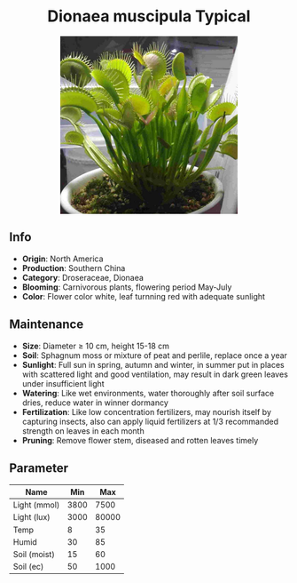 <h1 align='center'>Dionaea muscipula Typical</h1>
<p align="center">
    <img 
        align='center'
        width='320'
        src="../images/dionaea muscipula typical.png" 
        alt='Dionaea muscipula Typical' />
</p>

## Info

 - **Origin**: North America
 - **Production**: Southern China
 - **Category**: Droseraceae, Dionaea
 - **Blooming**: Carnivorous plants, flowering period May-July
 - **Color**: Flower color white, leaf turnning red with adequate sunlight

## Maintenance

 - **Size**: Diameter ≥ 10 cm, height 15-18 cm
 - **Soil**: Sphagnum moss or mixture of peat and perlile, replace once a year
 - **Sunlight**: Full sun in spring, autumn and winter, in summer put in places with scattered light and good ventilation, may result in dark green leaves under insufficient light
 - **Watering**: Like wet environments, water thoroughly after soil surface dries, reduce water in winner dormancy
 - **Fertilization**: Like low concentration fertilizers, may nourish itself by capturing insects, also can apply liquid fertilizers at 1/3 recommanded strength on leaves in each month
 - **Pruning**: Remove flower stem, diseased and rotten leaves timely

## Parameter

| Name         | Min  | Max   |
|--------------|------|-------|
| Light (mmol) | 3800 | 7500  |
| Light (lux)  | 3000 | 80000 |
| Temp         | 8    | 35    |
| Humid        | 30   | 85    |
| Soil (moist) | 15   | 60    |
| Soil (ec)    | 50  | 1000  |